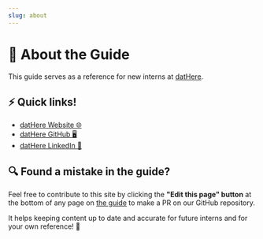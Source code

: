 ```yaml
---
slug: about
---
```


# 🍃 About the Guide

This guide serves as a reference for new interns at [datHere](https://dathere.com).

## ⚡ Quick links!

-   [datHere Website 🌐](https://dathere.com/)
-   [datHere GitHub 🖥](https://github.com/dathere)
-   [datHere LinkedIn 👔](https://www.linkedin.com/company/dathere/)

## 🔍 Found a mistake in the guide?

Feel free to contribute to this site by clicking the **"Edit this page" button** at the bottom of any page on [the guide](/) to make a PR on our GitHub repository.

It helps keeping content up to date and accurate for future interns and for your own reference! 🌌
